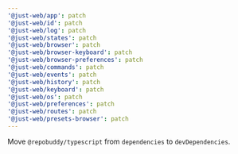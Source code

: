 ```yaml
---
'@just-web/app': patch
'@just-web/id': patch
'@just-web/log': patch
'@just-web/states': patch
'@just-web/browser': patch
'@just-web/browser-keyboard': patch
'@just-web/browser-preferences': patch
'@just-web/commands': patch
'@just-web/events': patch
'@just-web/history': patch
'@just-web/keyboard': patch
'@just-web/os': patch
'@just-web/preferences': patch
'@just-web/routes': patch
'@just-web/presets-browser': patch
---
```


Move `@repobuddy/typescript` from `dependencies` to `devDependencies`.
